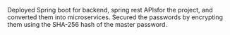 Deployed Spring boot for backend, spring rest APIsfor the project, and converted them into microservices. Secured the passwords by encrypting them using the SHA-256 hash of the master password.

